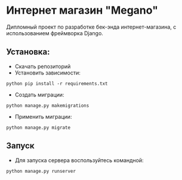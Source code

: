 # Интернет магазин "Megano"
Дипломный проект по разработке бек-энда интернет-магазина, 
с использованием фреймворка  Django.

## Установка:

* Скачать репозиторий
* Установить зависимости: 

```
python pip install -r requirements.txt
```

* Создать миграции: 

```
python manage.py makemigrations
```

* Применить миграции:

```
python manage.py migrate
```
## Запуск

* Для запуска сервера воспользуйтесь командной:

```
python manage.py runserver
```




